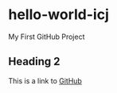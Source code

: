 # hello-world-icj
My First GitHub Project

## Heading 2
This is a link to [GitHub](https://www.github.com/)
